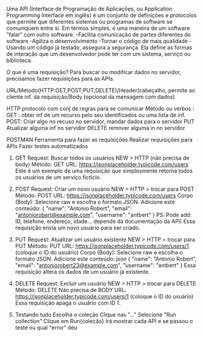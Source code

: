 Uma API (Interface de Programação de Aplicações, ou Application Programming Interface em inglês) é um conjunto de definições e protocolos que permite que diferentes sistemas ou programas de software se comuniquem entre si. Em termos simples, é uma maneira de um software "falar" com outro software.
-Facilita comunicação de partes diferentes do software
-Agiliza o desenvolvimento
-Tornar o código de mais qualidade
-Usando um código já testado, assegura a segurança.
Ela define as formas de interação que um desenvolvedor pode ter com um sistema, serviço ou biblioteca.

O que é uma requisição?
Para buscar ou modificar dados no servidor,  precisamos fazer requisições para as APIs.

URL/Método(HTTP:GET;POST;PUT;DELETE)/Header(cabeçalho, permite ao cliente inf. da requisição/Body (opcional da mensagem com dados)

HTTP protocolo com conj de regras para se comunicar
Método ou verbos :
GET : obter inf de um recurso pelo seu identificados ou uma lista de inf.
POST: Criar algo no recuso no servidor, mandar dados para o servidor
PUT Atualizar alguma inf no servidor
DELETE remover alguma in no servidor

POSTMAN
Ferramenta para fazer as requisições
Realizar requisições para APIs
Fazer testes automatizados

1. GET Request: Buscar todos os usuários
NEW > HTTP (não precisa de body)
Método: GET
URL: https://jsonplaceholder.typicode.com/users
Este é um exemplo de uma requisição que simplesmente retorna todos os usuários de um serviço fictício.

3. POST Request: Criar um novo usuário
NEW > HTTP > trocar para POST
Método: POST
URL: https://jsonplaceholder.typicode.com/users
Corpo (Body):
Selecione raw e escolha o formato JSON.
Adicione este conteúdo:
{
  "name": "Antonio Robert",
  "email": "antoniorobert@example.com",
  "username": "antbert"
}
PS: Pode add: ID, telefone, endereço, idade... depende da documentação da API)
Essa requisição envia um novo usuário para ser criado.

5. PUT Request: Atualizar um usuário existente
NEW > HTTP > trocar para PUT
Método: PUT
URL: https://jsonplaceholder.typicode.com/users/1 (coloque o ID do usuário)
Corpo (Body):
Selecione raw e escolha o formato JSON.
Adicione este conteúdo:
json
{
  "name": "Antonio Robert",
  "email": "antoniorobert23@example.com",
  "username": "antbert"
}
Essa requisição altera os dados de um usuário já existente.

6. DELETE Request: Excluir um usuário
NEW > HTTP > trocar para DELETE
Método: DELETE
Não precisa de BODY
URL: https://jsonplaceholder.typicode.com/users/1 (coloque o ID do usuário)
Essa requisição apaga o usuário com ID 1.

7. Testando tudo
Escolha o coleção
Clique nas "..."
Selecione "Run collection"
Clique em Run{coleção}
Irá mostrar cada API e se passou o teste ou qual "error" deu

